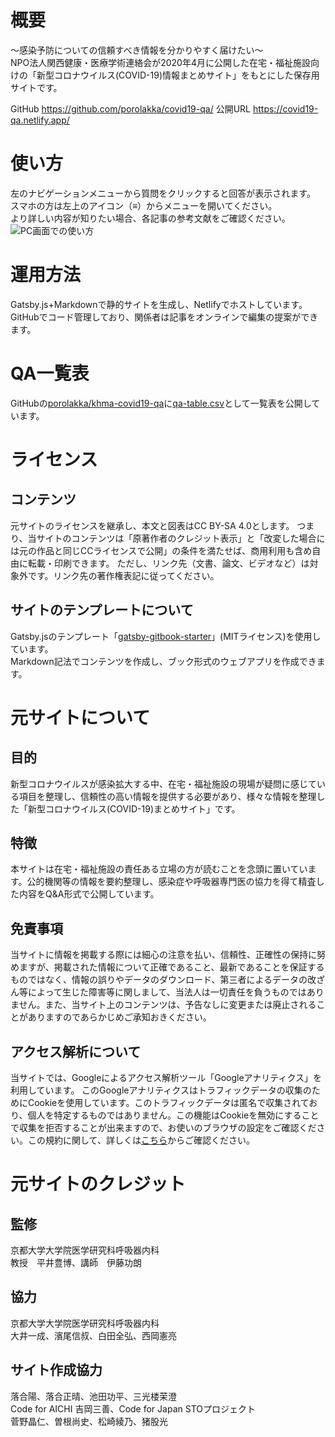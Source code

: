 # 概要
～感染予防についての信頼すべき情報を分かりやすく届けたい～  
NPO法人関西健康・医療学術連絡会が2020年4月に公開した在宅・福祉施設向けの「新型コロナウイルス(COVID-19)情報まとめサイト」をもとにした保存用サイトです。  

GitHub https://github.com/porolakka/covid19-qa/
公開URL https://covid19-qa.netlify.app/

# 使い方
左のナビゲーションメニューから質問をクリックすると回答が表示されます。  
スマホの方は左上のアイコン（≡）からメニューを開いてください。  
より詳しい内容が知りたい場合、各記事の参考文献をご確認ください。
![PC画面での使い方](https://user-images.githubusercontent.com/10286653/92717965-13bfb500-f39c-11ea-9894-7ac8b3787789.gif)

# 運用方法
Gatsby.js+Markdownで静的サイトを生成し、Netlifyでホストしています。GitHubでコード管理しており、関係者は記事をオンラインで編集の提案ができます。

# QA一覧表
GitHubの[porolakka/khma-covid19-qa](https://github.com/porolakka/khma-covid19-qa)に[qa-table.csv](https://github.com/porolakka/khma-covid19-qa/blob/master/qa-table.csv)として一覧表を公開しています。

# ライセンス
## コンテンツ
元サイトのライセンスを継承し、本文と図表はCC BY-SA 4.0とします。 
つまり、当サイトのコンテンツは「原著作者のクレジット表示」と「改変した場合には元の作品と同じCCライセンスで公開」の条件を満たせば、商用利用も含め自由に転載・印刷できます。 ただし、リンク先（文書、論文、ビデオなど）は対象外です。リンク先の著作権表記に従ってください。

## サイトのテンプレートについて
Gatsby.jsのテンプレート「[gatsby-gitbook-starter](https://github.com/hasura/gatsby-gitbook-starter)」(MITライセンス)を使用しています。  
Markdown記法でコンテンツを作成し、ブック形式のウェブアプリを作成できます。  

# 元サイトについて
## 目的
新型コロナウイルスが感染拡大する中、在宅・福祉施設の現場が疑問に感じている項目を整理し、信頼性の高い情報を提供する必要があり、様々な情報を整理した「新型コロナウイルス(COVID-19)まとめサイト」です。

## 特徴
本サイトは在宅・福祉施設の責任ある立場の方が読むことを念頭に置いています。公的機関等の情報を要約整理し、感染症や呼吸器専門医の協力を得て精査した内容をQ&A形式で公開しています。

## 免責事項
当サイトに情報を掲載する際には細心の注意を払い、信頼性、正確性の保持に努めますが、掲載された情報について正確であること、最新であることを保証するものではなく、情報の誤りやデータのダウンロード、第三者によるデータの改ざん等によって生じた障害等に関しまして、当法人は一切責任を負うものではありません。また、当サイト上のコンテンツは、予告なしに変更または廃止されることがありますのであらかじめご承知おきください。

## アクセス解析について
当サイトでは、Googleによるアクセス解析ツール「Googleアナリティクス」を利用しています。 このGoogleアナリティクスはトラフィックデータの収集のためにCookieを使用しています。このトラフィックデータは匿名で収集されており、個人を特定するものではありません。この機能はCookieを無効にすることで収集を拒否することが出来ますので、お使いのブラウザの設定をご確認ください。この規約に関して、詳しくは[こちら](https://www.google.com/analytics/terms/jp.html)からご確認ください。

# 元サイトのクレジット
## 監修
京都大学大学院医学研究科呼吸器内科  
教授　平井豊博、講師　伊藤功朗

## 協力
京都大学大学院医学研究科呼吸器内科  
大井一成、濱尾信叔、白田全弘、西岡憲亮

## サイト作成協力
落合陽、落合正晴、池田功平、三光楼茉澄  
Code for AICHI 吉岡三善、Code for Japan STOプロジェクト  
菅野晶仁、曽根尚史、松崎綾乃、猪股光
